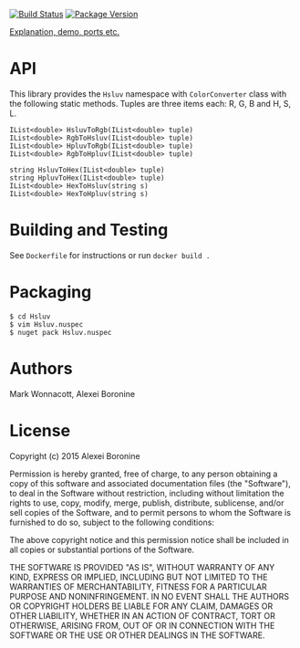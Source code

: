 [![Build Status](https://travis-ci.org/hsluv/husl.cs.svg?branch=master)](https://travis-ci.org/hsluv/husl.cs)
[![Package Version](https://img.shields.io/nuget/v/Hsluv.svg)](https://www.nuget.org/packages/Hsluv)

[Explanation, demo, ports etc.](http://www.hsluv.org)

# API

This library provides the `Hsluv` namespace with `ColorConverter` class with
the following static methods. Tuples are three items each: R, G, B and H, S, L.

    IList<double> HsluvToRgb(IList<double> tuple)
	IList<double> RgbToHsluv(IList<double> tuple)
	IList<double> HpluvToRgb(IList<double> tuple)
	IList<double> RgbToHpluv(IList<double> tuple)

	string HsluvToHex(IList<double> tuple)
	string HpluvToHex(IList<double> tuple)
	IList<double> HexToHsluv(string s)
	IList<double> HexToHpluv(string s)

# Building and Testing

See `Dockerfile` for instructions or run `docker build .`

# Packaging

    $ cd Hsluv
    $ vim Hsluv.nuspec
    $ nuget pack Hsluv.nuspec

# Authors

Mark Wonnacott, Alexei Boronine

# License

Copyright (c) 2015 Alexei Boronine

Permission is hereby granted, free of charge, to any person obtaining a copy
of this software and associated documentation files (the "Software"), to deal
in the Software without restriction, including without limitation the rights
to use, copy, modify, merge, publish, distribute, sublicense, and/or sell
copies of the Software, and to permit persons to whom the Software is
furnished to do so, subject to the following conditions:

The above copyright notice and this permission notice shall be included in all
copies or substantial portions of the Software.

THE SOFTWARE IS PROVIDED "AS IS", WITHOUT WARRANTY OF ANY KIND, EXPRESS OR
IMPLIED, INCLUDING BUT NOT LIMITED TO THE WARRANTIES OF MERCHANTABILITY,
FITNESS FOR A PARTICULAR PURPOSE AND NONINFRINGEMENT. IN NO EVENT SHALL THE
AUTHORS OR COPYRIGHT HOLDERS BE LIABLE FOR ANY CLAIM, DAMAGES OR OTHER
LIABILITY, WHETHER IN AN ACTION OF CONTRACT, TORT OR OTHERWISE, ARISING FROM,
OUT OF OR IN CONNECTION WITH THE SOFTWARE OR THE USE OR OTHER DEALINGS IN THE
SOFTWARE.
